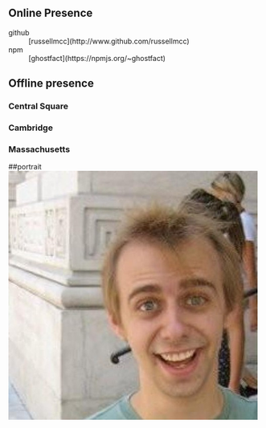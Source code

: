
<div class="about-section">

## Online Presence

<dl>
<dt> github </dt>
<dd>  [russellmcc](http://www.github.com/russellmcc) </dd>
<dt> npm </dt>
<dd> [ghostfact](https://npmjs.org/~ghostfact) </dd>
</dl>
</div>

<div class="about-section">

## Offline presence

### Central Square
### Cambridge
### Massachusetts

</div>

<div class="about-section">

##portrait
![](/images/me.jpeg)

</div>

